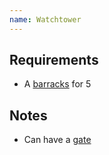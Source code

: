 ```yaml
---
name: Watchtower
---
```


## Requirements
- A [barracks](/docs/_militaryClaimbuildComponents/barracks.md) for 5

## Notes
- Can have a [gate](/docs/_walls/gate.md)
